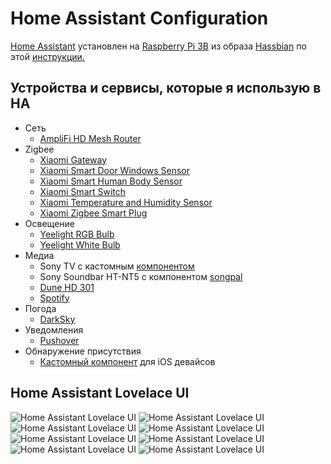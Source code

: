 # Home Assistant Configuration
[Home Assistant](https://home-assistant.io/) установлен на [Raspberry Pi 3B](https://www.raspberrypi.org/products/raspberry-pi-3-model-b/) из образа [Hassbian](https://github.com/home-assistant/pi-gen/releases) по этой [инструкции.](https://www.home-assistant.io/docs/installation/hassbian/installation/)
## Устройства и сервисы, которые я использую в HA
* Сеть
  * [AmpliFi HD Mesh Router](https://store.amplifi.com/products/amplifi-mesh-router)
* Zigbee
  * [Xiaomi Gateway](https://www.gearbest.com/living-appliances/pp_344667.html?wid=1433363)
  * [Xiaomi Smart Door Windows Sensor](https://www.gearbest.com/smart-light-bulb/pp_257677.html?wid=1433363)
  * [Xiaomi Smart Human Body Sensor](https://www.gearbest.com/smart-light-bulb/pp_257678.html?wid=1433363)
  * [Xiaomi Smart Switch](https://www.gearbest.com/smart-light-bulb/pp_257679.html?wid=1433363)
  * [Xiaomi Temperature and Humidity Sensor](https://www.gearbest.com/living-appliances/pp_344665.html?wid=1433363)
  * [Xiaomi Zigbee Smart Plug](https://www.gearbest.com/living-appliances/pp_344666.html?wid=1433363)
* Освещение
  * [Yeelight RGB Bulb](https://www.gearbest.com/smart-lighting/pp_361555.html?wid=1433363)  
  * [Yeelight White Bulb](https://www.gearbest.com/smart-light-bulb/pp_278478.html?wid=1433363)
* Медиа
  * Sony TV с кастомным [компонентом](https://github.com/gerard33/home-assistant/blob/master/braviatv_psk.py)
  * Sony Soundbar HT-NT5 с компонентом [songpal](https://www.home-assistant.io/components/media_player.songpal/)
  * [Dune HD 301](https://www.home-assistant.io/components/media_player.dunehd/)
  * [Spotify](https://www.home-assistant.io/components/media_player.spotify/)
* Погода
  * [DarkSky](https://darksky.net/dev)
* Уведомления
  * [Pushover](https://pushover.net)
* Обнаружение присутствия
  * [Кастомный компонент](https://community.home-assistant.io/t/composite-device-tracker-platform/67345/97?u=hekm77) для iOS девайсов
## Home Assistant Lovelace UI
<img src="https://github.com/hekm77/homeassistant-config/blob/master/screenshots/hass_1.png" alt="Home Assistant Lovelace UI" />
<img src="https://github.com/hekm77/homeassistant-config/blob/master/screenshots/hass_2.png" alt="Home Assistant Lovelace UI" />
<img src="https://github.com/hekm77/homeassistant-config/blob/master/screenshots/hass_3.png" alt="Home Assistant Lovelace UI" />
<img src="https://github.com/hekm77/homeassistant-config/blob/master/screenshots/hass_4.png" alt="Home Assistant Lovelace UI" />
<img src="https://github.com/hekm77/homeassistant-config/blob/master/screenshots/hass_5.png" alt="Home Assistant Lovelace UI" />
<img src="https://github.com/hekm77/homeassistant-config/blob/master/screenshots/hass_6.png" alt="Home Assistant Lovelace UI" />
<img src="https://github.com/hekm77/homeassistant-config/blob/master/screenshots/hass_7.png" alt="Home Assistant Lovelace UI" />
<img src="https://github.com/hekm77/homeassistant-config/blob/master/screenshots/hass_8.png" alt="Home Assistant Lovelace UI" />
